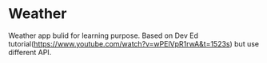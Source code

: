 # Weather
Weather app bulid for learning purpose.
Based on Dev Ed tutorial(https://www.youtube.com/watch?v=wPElVpR1rwA&t=1523s) but use different API.
